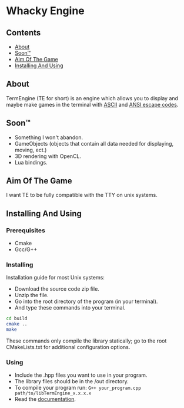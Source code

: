 # Whacky Engine

## Contents

- [About](#about)
- [Soon™](#soon)
- [Aim Of The Game](#aim-of-the-game)
- [Installing And Using](#installing-and-using)

## About

TermEngine (TE for short) is an engine which allows you to display and maybe make games in the terminal with [ASCII](https://en.wikipedia.org/wiki/ASCII) and [ANSI escape codes](https://en.wikipedia.org/wiki/ANSI_escape_code).

## Soon™

- Something I won't abandon.
- GameObjects (objects that contain all data needed for displaying, moving, ect.)
- 3D rendering with OpenCL.
- Lua bindings.

## Aim Of The Game

I want TE to be fully compatible with the TTY on unix systems.  

## Installing And Using

### Prerequisites

- Cmake
- Gcc/G++

### Installing

Installation guide for most Unix systems:

- Download the source code zip file.
- Unzip the file.
- Go into the root directory of the program (in your terminal).
- And type these commands into your terminal.

```sh
cd build
cmake ..
make
```

These commands only compile the library statically; go to the root CMakeLists.txt for additional configuration options.

### Using

- Include the .hpp files you want to use in your program.
- The library files should be in the /out directory.
- To compile your program run: `G++ your_program.cpp path/to/libTermEngine_x.x.x.x`
- Read the [documentation](./docs/DOCS.md).
